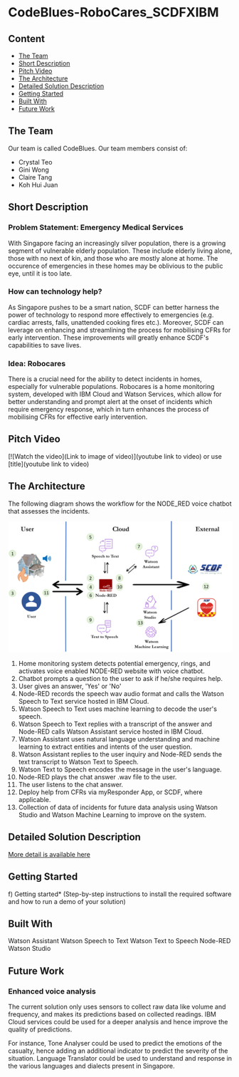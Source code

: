 # CodeBlues-RoboCares_SCDFXIBM

## Content
- [The Team](#the-team)
- [Short Description](#short-description)
- [Pitch Video](#Pitch-video)
- [The Architecture](#the-architecture)
- [Detailed Solution Description](#detailed-solution-description)
- [Getting Started](#getting-started)
- [Built With](#built-with)
- [Future Work](#future-work)

## The Team
Our team is called CodeBlues.
Our team members consist of:
- Crystal Teo
- Gini Wong 
- Claire Tang
- Koh Hui Juan

## Short Description
### Problem Statement: Emergency Medical Services
With Singapore facing an increasingly silver population, there is a growing segment of vulnerable elderly population. These include elderly living alone, those with no next of kin, and those who are mostly alone at home. The occurence of emergencies in these homes may be oblivious to the public eye, until it is too late. 

### How can technology help?
As Singapore pushes to be a smart nation, SCDF can better harness the power of technology to respond more effectively to emergencies (e.g. cardiac arrests, falls, unattended cooking fires etc.). Moreover, SCDF can leverage on enhancing and streamlining the process for mobilising CFRs for early intervention. These improvements will greatly enhance SCDF's capabilities to save lives.

### Idea: Robocares
There is a crucial need for the ability to detect incidents in homes, especially for vulnerable populations. Robocares is a home monitoring system, developed with IBM Cloud and Watson Services, which allow for better understanding and prompt alert at the onset of incidents which require emergency response, which in turn enhances the process of mobilising CFRs for effective early intervention.

## Pitch Video
[![Watch the video](Link to image of video)](youtube link to video)
or use
[title](youtube link to video)

## The Architecture
The following diagram shows the workflow for the NODE_RED voice chatbot that assesses the incidents.

![Architecture Diagram](architecture-diagram.png)

1. Home monitoring system detects potential emergency, rings, and activates voice enabled NODE-RED website with voice chatbot.
2. Chatbot prompts a question to the user to ask if he/she requires help.
3. User gives an answer, 'Yes' or 'No'
4. Node-RED records the speech wav audio format and calls the Watson Speech to Text service hosted in IBM Cloud.
5. Watson Speech to Text uses machine learning to decode the user's speech.
6. Watson Speech to Text replies with a transcript of the answer and Node-RED calls Watson Assistant service hosted in IBM Cloud.
7. Watson Assistant uses natural language understanding and machine learning to extract entities and intents of the user question.
8. Watson Assistant replies to the user inquiry and Node-RED sends the text transcript to Watson Text to Speech.
9. Watson Text to Speech encodes the message in the user's language.
10. Node-RED plays the chat answer .wav file to the user.
11. The user listens to the chat answer.
12. Deploy help from CFRs via myResponder App, or SCDF, where applicable.
13. Collection of data of incidents for future data analysis using Watson Studio and Watson Machine Learning to improve on the system.

## Detailed Solution Description
[More detail is available here](DESCRIPTION.md)

## Getting Started
f) Getting started* (Step-by-step instructions to install the required software and how
to run a demo of your solution)

## Built With
Watson Assistant
Watson Speech to Text
Watson Text to Speech
Node-RED
Watson Studio

## Future Work
### Enhanced voice analysis
The current solution only uses sensors to collect raw data like volume and frequency, and makes its predictions based on collected readings. IBM Cloud services could be used for a deeper analysis and hence improve the quality of predictions. 

For instance, Tone Analyser could be used to predict the emotions of the casualty, hence adding an additional indicator to predict the severity of the situation. Language Translator could be used to understand and response in the various languages and dialects present in Singapore.
